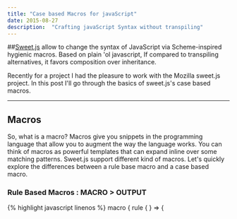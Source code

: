 ```yaml
---
title: "Case based Macros for javaScript"
date: 2015-08-27
description:  "Crafting javaScript Syntax without transpiling"
---
```


##[Sweet.js](http://sweetjs.org/) allow to change the syntax of JavaScript via Scheme-inspired hygienic macros. Based on plain 'ol javascript, If compared to transpiling alternatives, it favors composition over inheritance.

Recently for a project I had the pleasure to work with the Mozilla sweet.js project. In this post I'll go through the basics of sweet.js's case based macros.

* * *

## Macros

So, what is a macro? Macros give you snippets in the programming language that allow you to augment the way the language works. You can think of macros as powerful templates that can expand inline over some matching patterns. Sweet.js support different kind of macros. Let's quickly explore the differences between a rule base macro and a case based macro.


### Rule Based Macros : **MACRO > OUTPUT**

{% highlight javascript linenos %}
macro <name> {
  rule { <pattern> } => { <template> }
}
{% endhighlight %}
Our rule base macro definition contain a pattern and a template that is output excactly as it was written inside the macro definition. For example an identity rule bases macro definition will look something like:
{% highlight javascript linenos %}
macro id {
  rule { $x } => { $x }
}
// writing id 1 will result in
// a macro invokation that will compile to
// 1;
{% endhighlight %}

### Case Based Macros: **MACRO > CODE-EXEC > OUTPUT**

{% highlight javascript linenos %}
macro <name> {
  rule { <pattern> } => {
    return #{ <template> }
  }
}
{% endhighlight %}

The main difference is that case based macros execute code before returning the template, meaning they
have their own lexical scope and allow for more complex logic. So if we compare with the id rule base macro we saw above, in sweet js we will re-write the id macro as following:

{% highlight javascript linenos %}
macro id {
  rule { _ $x } => {
    return #{ $x }
  }
}
// writing id 1 will result in
// a macro invokation that will compile to
// 1;
{% endhighlight %}

Well this doesn't show much of the potential of a case base macro, so let's change this id macro into a randomid macro that will generate a random id;

{% highlight javascript linenos %}
macro rid {
  rule { _ $x } => {
    var r = Math.random();
    letstx $r = [makeValue(r, #{$x})];
    return #{ var $x = $r }
  }
}
// writing rid x; will result in
// a macro invokation that will compile to
// var x = 0.8185508847236633;
{% endhighlight %}

***
##Final thoughts

Macros are very powerful ways to extend the syntax of a language. Learn more about them, and how to use sweet.js:

- [Sweet.js official documentation](http://sweetjs.org/doc/main/sweet.html) - By Mozilla
- [Rule based macros? That's sweet.js!](http://lukesavage.me/technical/2015/08/29/sweetjs-and-rule-based-macros/) - By Luke Savage
